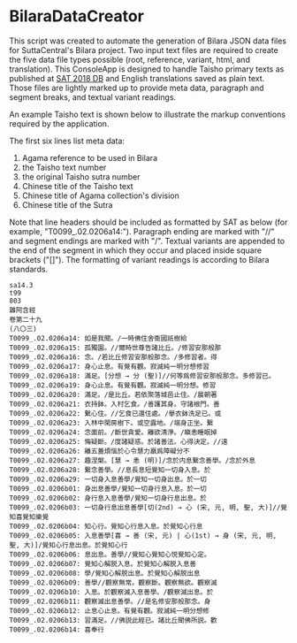 # BilaraDataCreator

This script was created to automate the generation of Bilara JSON data files for SuttaCentral's Bilara project. Two input text files are required to create the five data file types possible (root, reference, variant, html, and translation). This ConsoleApp is designed to handle Taisho primary texts as published at [SAT 2018 DB](https://21dzk.l.u-tokyo.ac.jp/SAT2018/master30.php?lang=en) and English translations saved as plain text. Those files are lightly marked up to provide meta data, paragraph and segment breaks, and textual variant readings.

An example Taisho text is shown below to illustrate the markup conventions required by the application.

The first six lines list meta data: 
1. Agama reference to be used in Bilara
1. the Taisho text number
1. the original Taisho sutra number
1. Chinese title of the Taisho text
1. Chinese title of Agama collection's division
1. Chinese title of the Sutra

Note that line headers should be included as formatted by SAT as below (for example, "T0099_.02.0206a14:").
Paragraph ending are marked with "//" and segment endings are marked with "/".
Textual variants are appended to the end of the segment in which they occur and placed inside square brackets ("[]").
The formatting of variant readings is according to Bilara standards.
```
sa14.3
t99
803
雜阿含經
卷第二十九
(八〇三)
T0099_.02.0206a14: 如是我聞。/一時佛住舍衞國祇樹給
T0099_.02.0206a15: 孤獨園。//爾時世尊告諸比丘。/修習安那般那
T0099_.02.0206a16: 念。/若比丘修習安那般那念。/多修習者。得
T0099_.02.0206a17: 身心止息。有覺有觀。寂滅純一明分想修習
T0099_.02.0206a18: 滿足。[分想 → 分 (聖)]//何等爲修習安那般那念。多修習已。
T0099_.02.0206a19: 身心止息。有覺有觀。寂滅純一明分想。修習
T0099_.02.0206a20: 滿足。/是比丘。若依聚落城邑止住。/晨朝著
T0099_.02.0206a21: 衣持鉢。入村乞食。/善護其身。守諸根門。善
T0099_.02.0206a22: 繋心住。//乞食已還住處。/擧衣鉢洗足已。或
T0099_.02.0206a23: 入林中閑房樹下。或空露地。/端身正坐。繋
T0099_.02.0206a24: 念面前。/斷世貪愛。離欲清淨。/瞋恚睡眠掉
T0099_.02.0206a25: 悔疑斷。/度諸疑惑。於諸善法。心得決定。//遠
T0099_.02.0206a26: 離五蓋煩惱於心令慧力羸爲障礙分不
T0099_.02.0206a27: 趣涅槃。[慧 → 恚 (明)]/念於内息繋念善學。/念於外息
T0099_.02.0206a28: 繋念善學。//息長息短覺知一切身入息。於
T0099_.02.0206a29: 一切身入息善學/覺知一切身出息。於一切
T0099_.02.0206b01: 身出息善學/覺知一切身行息入息。於一切
T0099_.02.0206b02: 身行息入息善學/覺知一切身行息出息。於
T0099_.02.0206b03: 一切身行息出息善學[切(2nd) → 心 (宋, 元, 明, 聖, 大)]//覺知喜覺知樂覺
T0099_.02.0206b04: 知心行。覺知心行息入息。於覺知心行息
T0099_.02.0206b05: 入息善學[喜 → 善 (宋, 元) | 心(1st) → 身 (宋, 元, 明, 聖, 大)]/覺知心行息出息。於覺知心行
T0099_.02.0206b06: 息出息。善學//覺知心覺知心悦覺知心定。
T0099_.02.0206b07: 覺知心解脱入息。於覺知心解脱入息善
T0099_.02.0206b08: 學/覺知心解脱出息。於覺知心解脱出息
T0099_.02.0206b09: 善學//觀察無常。觀察斷。觀察無欲。觀察滅
T0099_.02.0206b10: 入息。於觀察滅入息善學。/觀察滅出息。於
T0099_.02.0206b11: 觀察滅出息善學。//是名修安那般那念。身
T0099_.02.0206b12: 止息心止息。有覺有觀。寂滅純一明分想修
T0099_.02.0206b13: 習滿足。//佛説此經已。諸比丘聞佛所説。歡
T0099_.02.0206b14: 喜奉行
```
